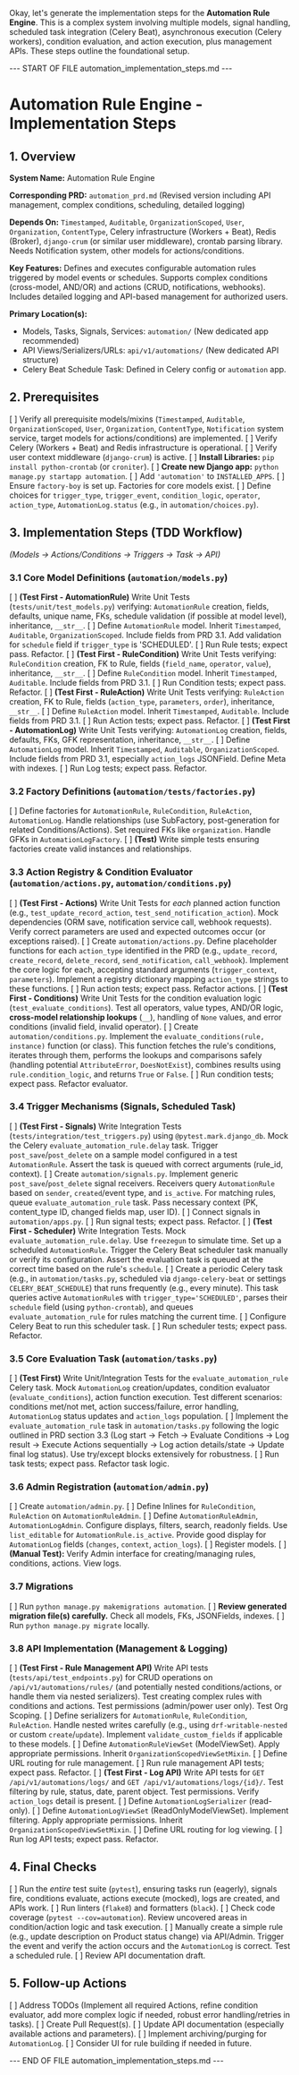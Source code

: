 Okay, let's generate the implementation steps for the **Automation Rule Engine**. This is a complex system involving multiple models, signal handling, scheduled task integration (Celery Beat), asynchronous execution (Celery workers), condition evaluation, and action execution, plus management APIs. These steps outline the foundational setup.

--- START OF FILE automation_implementation_steps.md ---

# Automation Rule Engine - Implementation Steps

## 1. Overview

**System Name:**
Automation Rule Engine

**Corresponding PRD:**
`automation_prd.md` (Revised version including API management, complex conditions, scheduling, detailed logging)

**Depends On:**
`Timestamped`, `Auditable`, `OrganizationScoped`, `User`, `Organization`, `ContentType`, Celery infrastructure (Workers + Beat), Redis (Broker), `django-crum` (or similar user middleware), crontab parsing library. Needs Notification system, other models for actions/conditions.

**Key Features:**
Defines and executes configurable automation rules triggered by model events or schedules. Supports complex conditions (cross-model, AND/OR) and actions (CRUD, notifications, webhooks). Includes detailed logging and API-based management for authorized users.

**Primary Location(s):**
*   Models, Tasks, Signals, Services: `automation/` (New dedicated app recommended)
*   API Views/Serializers/URLs: `api/v1/automations/` (New dedicated API structure)
*   Celery Beat Schedule Task: Defined in Celery config or `automation` app.

## 2. Prerequisites

[ ] Verify all prerequisite models/mixins (`Timestamped`, `Auditable`, `OrganizationScoped`, `User`, `Organization`, `ContentType`, `Notification` system service, target models for actions/conditions) are implemented.
[ ] Verify Celery (Workers + Beat) and Redis infrastructure is operational.
[ ] Verify user context middleware (`django-crum`) is active.
[ ] **Install Libraries:** `pip install python-crontab` (or `croniter`).
[ ] **Create new Django app:** `python manage.py startapp automation`.
[ ] Add `'automation'` to `INSTALLED_APPS`.
[ ] Ensure `factory-boy` is set up. Factories for core models exist.
[ ] Define choices for `trigger_type`, `trigger_event`, `condition_logic`, `operator`, `action_type`, `AutomationLog.status` (e.g., in `automation/choices.py`).

## 3. Implementation Steps (TDD Workflow)

  *(Models -> Actions/Conditions -> Triggers -> Task -> API)*

  ### 3.1 Core Model Definitions (`automation/models.py`)

  [ ] **(Test First - AutomationRule)** Write Unit Tests (`tests/unit/test_models.py`) verifying: `AutomationRule` creation, fields, defaults, unique name, FKs, schedule validation (if possible at model level), inheritance, `__str__`.
  [ ] Define `AutomationRule` model. Inherit `Timestamped`, `Auditable`, `OrganizationScoped`. Include fields from PRD 3.1. Add validation for `schedule` field if `trigger_type` is 'SCHEDULED'.
  [ ] Run Rule tests; expect pass. Refactor.
  [ ] **(Test First - RuleCondition)** Write Unit Tests verifying: `RuleCondition` creation, FK to Rule, fields (`field_name`, `operator`, `value`), inheritance, `__str__`.
  [ ] Define `RuleCondition` model. Inherit `Timestamped`, `Auditable`. Include fields from PRD 3.1.
  [ ] Run Condition tests; expect pass. Refactor.
  [ ] **(Test First - RuleAction)** Write Unit Tests verifying: `RuleAction` creation, FK to Rule, fields (`action_type`, `parameters`, `order`), inheritance, `__str__`.
  [ ] Define `RuleAction` model. Inherit `Timestamped`, `Auditable`. Include fields from PRD 3.1.
  [ ] Run Action tests; expect pass. Refactor.
  [ ] **(Test First - AutomationLog)** Write Unit Tests verifying: `AutomationLog` creation, fields, defaults, FKs, GFK representation, inheritance, `__str__`.
  [ ] Define `AutomationLog` model. Inherit `Timestamped`, `Auditable`, `OrganizationScoped`. Include fields from PRD 3.1, especially `action_logs` JSONField. Define Meta with indexes.
  [ ] Run Log tests; expect pass. Refactor.

  ### 3.2 Factory Definitions (`automation/tests/factories.py`)

  [ ] Define factories for `AutomationRule`, `RuleCondition`, `RuleAction`, `AutomationLog`. Handle relationships (use SubFactory, post-generation for related Conditions/Actions). Set required FKs like `organization`. Handle GFKs in `AutomationLogFactory`.
  [ ] **(Test)** Write simple tests ensuring factories create valid instances and relationships.

  ### 3.3 Action Registry & Condition Evaluator (`automation/actions.py`, `automation/conditions.py`)

  [ ] **(Test First - Actions)** Write Unit Tests for *each* planned action function (e.g., `test_update_record_action`, `test_send_notification_action`). Mock dependencies (ORM save, notification service call, webhook requests). Verify correct parameters are used and expected outcomes occur (or exceptions raised).
  [ ] Create `automation/actions.py`. Define placeholder functions for each `action_type` identified in the PRD (e.g., `update_record`, `create_record`, `delete_record`, `send_notification`, `call_webhook`). Implement the core logic for each, accepting standard arguments (`trigger_context`, `parameters`). Implement a registry dictionary mapping `action_type` strings to these functions.
  [ ] Run action tests; expect pass. Refactor actions.
  [ ] **(Test First - Conditions)** Write Unit Tests for the condition evaluation logic (`test_evaluate_conditions`). Test all operators, value types, AND/OR logic, **cross-model relationship lookups** (`__`), handling of `None` values, and error conditions (invalid field, invalid operator).
  [ ] Create `automation/conditions.py`. Implement the `evaluate_conditions(rule, instance)` function (or class). This function fetches the rule's conditions, iterates through them, performs the lookups and comparisons safely (handling potential `AttributeError`, `DoesNotExist`), combines results using `rule.condition_logic`, and returns `True` or `False`.
  [ ] Run condition tests; expect pass. Refactor evaluator.

  ### 3.4 Trigger Mechanisms (Signals, Scheduled Task)

  [ ] **(Test First - Signals)** Write Integration Tests (`tests/integration/test_triggers.py`) using `@pytest.mark.django_db`. Mock the Celery `evaluate_automation_rule.delay` task. Trigger `post_save`/`post_delete` on a sample model configured in a test `AutomationRule`. Assert the task is queued with correct arguments (rule_id, context).
  [ ] Create `automation/signals.py`. Implement generic `post_save`/`post_delete` signal receivers. Receivers query `AutomationRule` based on `sender`, `created`/event type, and `is_active`. For matching rules, queue `evaluate_automation_rule` task. Pass necessary context (PK, content_type ID, changed fields map, user ID).
  [ ] Connect signals in `automation/apps.py`.
  [ ] Run signal tests; expect pass. Refactor.
  [ ] **(Test First - Scheduler)** Write Integration Tests. Mock `evaluate_automation_rule.delay`. Use `freezegun` to simulate time. Set up a scheduled `AutomationRule`. Trigger the Celery Beat scheduler task manually or verify its configuration. Assert the evaluation task is queued at the correct time based on the rule's `schedule`.
  [ ] Create a periodic Celery task (e.g., in `automation/tasks.py`, scheduled via `django-celery-beat` or settings `CELERY_BEAT_SCHEDULE`) that runs frequently (e.g., every minute). This task queries active `AutomationRule`s with `trigger_type='SCHEDULED'`, parses their `schedule` field (using `python-crontab`), and queues `evaluate_automation_rule` for rules matching the current time.
  [ ] Configure Celery Beat to run this scheduler task.
  [ ] Run scheduler tests; expect pass. Refactor.

  ### 3.5 Core Evaluation Task (`automation/tasks.py`)

  [ ] **(Test First)** Write Unit/Integration Tests for the `evaluate_automation_rule` Celery task. Mock `AutomationLog` creation/updates, condition evaluator (`evaluate_conditions`), action function execution. Test different scenarios: conditions met/not met, action success/failure, error handling, `AutomationLog` status updates and `action_logs` population.
  [ ] Implement the `evaluate_automation_rule` task in `automation/tasks.py` following the logic outlined in PRD section 3.3 (Log start -> Fetch -> Evaluate Conditions -> Log result -> Execute Actions sequentially -> Log action details/state -> Update final log status). Use try/except blocks extensively for robustness.
  [ ] Run task tests; expect pass. Refactor task logic.

  ### 3.6 Admin Registration (`automation/admin.py`)

  [ ] Create `automation/admin.py`.
  [ ] Define Inlines for `RuleCondition`, `RuleAction` on `AutomationRuleAdmin`.
  [ ] Define `AutomationRuleAdmin`, `AutomationLogAdmin`. Configure displays, filters, search, readonly fields. Use `list_editable` for `AutomationRule.is_active`. Provide good display for `AutomationLog` fields (`changes`, `context`, `action_logs`).
  [ ] Register models.
  [ ] **(Manual Test):** Verify Admin interface for creating/managing rules, conditions, actions. View logs.

  ### 3.7 Migrations

  [ ] Run `python manage.py makemigrations automation`.
  [ ] **Review generated migration file(s) carefully.** Check all models, FKs, JSONFields, indexes.
  [ ] Run `python manage.py migrate` locally.

  ### 3.8 API Implementation (Management & Logging)

  [ ] **(Test First - Rule Management API)** Write API tests (`tests/api/test_endpoints.py`) for CRUD operations on `/api/v1/automations/rules/` (and potentially nested conditions/actions, or handle them via nested serializers). Test creating complex rules with conditions and actions. Test permissions (admin/power user only). Test Org Scoping.
  [ ] Define serializers for `AutomationRule`, `RuleCondition`, `RuleAction`. Handle nested writes carefully (e.g., using `drf-writable-nested` or custom `create`/`update`). Implement `validate_custom_fields` if applicable to these models.
  [ ] Define `AutomationRuleViewSet` (ModelViewSet). Apply appropriate permissions. Inherit `OrganizationScopedViewSetMixin`.
  [ ] Define URL routing for rule management.
  [ ] Run rule management API tests; expect pass. Refactor.
  [ ] **(Test First - Log API)** Write API tests for `GET /api/v1/automations/logs/` and `GET /api/v1/automations/logs/{id}/`. Test filtering by rule, status, date, parent object. Test permissions. Verify `action_logs` detail is present.
  [ ] Define `AutomationLogSerializer` (read-only).
  [ ] Define `AutomationLogViewSet` (ReadOnlyModelViewSet). Implement filtering. Apply appropriate permissions. Inherit `OrganizationScopedViewSetMixin`.
  [ ] Define URL routing for log viewing.
  [ ] Run log API tests; expect pass. Refactor.

## 4. Final Checks

[ ] Run the *entire* test suite (`pytest`), ensuring tasks run (eagerly), signals fire, conditions evaluate, actions execute (mocked), logs are created, and APIs work.
[ ] Run linters (`flake8`) and formatters (`black`).
[ ] Check code coverage (`pytest --cov=automation`). Review uncovered areas in condition/action logic and task execution.
[ ] Manually create a simple rule (e.g., update description on Product status change) via API/Admin. Trigger the event and verify the action occurs and the `AutomationLog` is correct. Test a scheduled rule.
[ ] Review API documentation draft.

## 5. Follow-up Actions

[ ] Address TODOs (Implement all required Actions, refine condition evaluator, add more complex logic if needed, robust error handling/retries in tasks).
[ ] Create Pull Request(s).
[ ] Update API documentation (especially available actions and parameters).
[ ] Implement archiving/purging for `AutomationLog`.
[ ] Consider UI for rule building if needed in future.

--- END OF FILE automation_implementation_steps.md ---